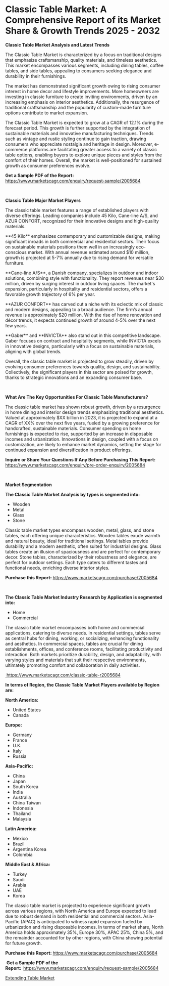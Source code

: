 <p><h1>Classic Table Market: A Comprehensive Report of its Market Share & Growth Trends 2025 - 2032</h1></p><p><strong>Classic Table Market Analysis and Latest Trends</strong></p>
<p><p>The Classic Table Market is characterized by a focus on traditional designs that emphasize craftsmanship, quality materials, and timeless aesthetics. This market encompasses various segments, including dining tables, coffee tables, and side tables, appealing to consumers seeking elegance and durability in their furnishings. </p><p>The market has demonstrated significant growth owing to rising consumer interest in home decor and lifestyle improvements. More homeowners are investing in classic furniture to create inviting environments, driven by an increasing emphasis on interior aesthetics. Additionally, the resurgence of traditional craftsmanship and the popularity of custom-made furniture options contribute to market expansion. </p><p>The Classic Table Market is expected to grow at a CAGR of 12.1% during the forecast period. This growth is further supported by the integration of sustainable materials and innovative manufacturing techniques. Trends such as vintage and rustic styling continue to gain traction, drawing consumers who appreciate nostalgia and heritage in design. Moreover, e-commerce platforms are facilitating greater access to a variety of classic table options, enabling buyers to explore unique pieces and styles from the comfort of their homes. Overall, the market is well-positioned for sustained growth as consumer preferences evolve.</p></p>
<p><strong>Get a Sample PDF of the Report:&nbsp;</strong> <a href="https://www.marketscagr.com/enquiry/request-sample/2005684?utm_campaign=3166&utm_medium=2&utm_source=Github&utm_content=ia&utm_term=05042025&utm_id=classic-table">https://www.marketscagr.com/enquiry/request-sample/2005684</a></p>
<p>&nbsp;</p>
<p><strong>Classic Table Major Market Players</strong></p>
<p><p>The classic table market features a range of established players with diverse offerings. Leading companies include 45 Kilo, Cane-line A/S, and AZUR CONFORT, recognized for their innovative designs and high-quality materials.</p><p>**45 Kilo** emphasizes contemporary and customizable designs, making significant inroads in both commercial and residential sectors. Their focus on sustainable materials positions them well in an increasingly eco-conscious market. With annual revenue estimated around $10 million, growth is projected at 5-7% annually due to rising demand for versatile furniture.</p><p>**Cane-line A/S**, a Danish company, specializes in outdoor and indoor solutions, combining style with functionality. They report revenues near $30 million, driven by surging interest in outdoor living spaces. The market's expansion, particularly in hospitality and residential sectors, offers a favorable growth trajectory of 6% per year.</p><p>**AZUR CONFORT** has carved out a niche with its eclectic mix of classic and modern designs, appealing to a broad audience. The firm’s annual revenue is approximately $20 million. With the rise of home renovation and décor trends, it expects continued growth of around 4-5% over the next few years.</p><p>**Gaber** and **INVICTA** also stand out in this competitive landscape. Gaber focuses on contract and hospitality segments, while INVICTA excels in innovative designs, particularly with a focus on sustainable materials, aligning with global trends.</p><p>Overall, the classic table market is projected to grow steadily, driven by evolving consumer preferences towards quality, design, and sustainability. Collectively, the significant players in this sector are poised for growth, thanks to strategic innovations and an expanding consumer base.</p></p>
<p>&nbsp;</p>
<p><strong>What Are The Key Opportunities For Classic Table Manufacturers?</strong></p>
<p><p>The classic table market has shown robust growth, driven by a resurgence in home dining and interior design trends emphasizing traditional aesthetics. Valued at approximately $XX billion in 2023, it is projected to expand at a CAGR of XX% over the next five years, fueled by a growing preference for handcrafted, sustainable materials. Consumer spending on home furnishings is expected to rise, supported by an increase in disposable incomes and urbanization. Innovations in design, coupled with a focus on customization, are likely to enhance market dynamics, setting the stage for continued expansion and diversification in product offerings.</p></p>
<p><strong>Inquire or Share Your Questions If Any Before Purchasing This Report:</strong> <a href="https://www.marketscagr.com/enquiry/pre-order-enquiry/2005684?utm_campaign=3166&utm_medium=2&utm_source=Github&utm_content=ia&utm_term=05042025&utm_id=classic-table">https://www.marketscagr.com/enquiry/pre-order-enquiry/2005684</a></p>
<p>&nbsp;</p>
<p><strong>Market Segmentation</strong></p>
<p><strong>The Classic Table Market Analysis by types is segmented into:</strong></p>
<p><ul><li>Wooden</li><li>Metal</li><li>Glass</li><li>Stone</li></ul></p>
<p><p>Classic table market types encompass wooden, metal, glass, and stone tables, each offering unique characteristics. Wooden tables exude warmth and natural beauty, ideal for traditional settings. Metal tables provide durability and a modern aesthetic, often suited for industrial designs. Glass tables create an illusion of spaciousness and are perfect for contemporary decor. Stone tables, characterized by their robustness and elegance, are perfect for outdoor settings. Each type caters to different tastes and functional needs, enriching diverse interior styles.</p></p>
<p><strong>Purchase this Report:&nbsp;</strong><a href="https://www.marketscagr.com/purchase/2005684?utm_campaign=3166&utm_medium=2&utm_source=Github&utm_content=ia&utm_term=05042025&utm_id=classic-table">https://www.marketscagr.com/purchase/2005684</a></p>
<p>&nbsp;</p>
<p><strong>The Classic Table Market Industry Research by Application is segmented into:</strong></p>
<p><ul><li>Home</li><li>Commercial</li></ul></p>
<p><p>The classic table market encompasses both home and commercial applications, catering to diverse needs. In residential settings, tables serve as central hubs for dining, working, or socializing, enhancing functionality and aesthetics. In commercial spaces, tables are crucial for dining establishments, offices, and conference rooms, facilitating productivity and interaction. Both markets prioritize durability, design, and adaptability, with varying styles and materials that suit their respective environments, ultimately promoting comfort and collaboration in daily activities.</p></p>
<p><a href="https://www.marketscagr.com/classic-table-r2005684?utm_campaign=3166&utm_medium=2&utm_source=Github&utm_content=ia&utm_term=05042025&utm_id=classic-table">&nbsp;https://www.marketscagr.com/classic-table-r2005684</a></p>
<p><strong>In terms of Region, the Classic Table Market Players available by Region are:</strong></p>
<p>
    <p> <strong> North America: </strong>
        <ul>
            <li>United States</li>
            <li>Canada</li>
        </ul>
        </p> 
    <p> <strong> Europe: </strong>
        <ul>
            <li>Germany</li>
            <li>France</li>
            <li>U.K.</li>
            <li>Italy</li>
            <li>Russia</li>
        </ul>
        </p> 
    <p> <strong> Asia-Pacific: </strong>
        <ul>
            <li>China</li>
            <li>Japan</li>
            <li>South Korea</li>
            <li>India</li>
            <li>Australia</li>
            <li>China Taiwan</li>
            <li>Indonesia</li>
            <li>Thailand</li>
            <li>Malaysia</li>
        </ul>
        </p> 
    <p> <strong> Latin America: </strong>
        <ul>
            <li>Mexico</li>
            <li>Brazil</li>
            <li>Argentina Korea</li>
            <li>Colombia</li>
        </ul>
        </p> 
    <p> <strong> Middle East & Africa: </strong>
        <ul>
            <li>Turkey</li>
            <li>Saudi</li>
            <li>Arabia</li>
            <li>UAE</li>
            <li>Korea</li>
        </ul>
    </p>
    </p>
<p><p>The classic table market is projected to experience significant growth across various regions, with North America and Europe expected to lead due to robust demand in both residential and commercial sectors. Asia-Pacific (APAC) is anticipated to witness rapid expansion fueled by urbanization and rising disposable incomes. In terms of market share, North America holds approximately 35%, Europe 30%, APAC 25%, China 5%, and the remainder accounted for by other regions, with China showing potential for future growth.</p></p>
<p><strong>Purchase this Report: </strong><a href="https://www.marketscagr.com/purchase/2005684?utm_campaign=3166&utm_medium=2&utm_source=Github&utm_content=ia&utm_term=05042025&utm_id=classic-table">https://www.marketscagr.com/purchase/2005684</a></p>
<p>&nbsp;<strong>Get a Sample PDF of the Report:&nbsp;&nbsp;</strong><a href="https://www.marketscagr.com/enquiry/request-sample/2005684?utm_campaign=3166&utm_medium=2&utm_source=Github&utm_content=ia&utm_term=05042025&utm_id=classic-table">https://www.marketscagr.com/enquiry/request-sample/2005684</a></p>
<p><strong></strong></p>
<p><p><a href="https://github.com/sharphadan/Market-Research-Report-List-1/blob/main/extending-table-market.md?utm_campaign=3166&utm_medium=2&utm_source=Github&utm_content=ia&utm_term=05042025&utm_id=classic-table">Extending Table Market</a></p></p>